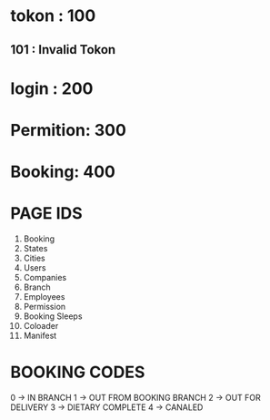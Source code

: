 # tokon : 100
## 101 : Invalid Tokon
# login : 200
# Permition: 300
# Booking: 400


# PAGE IDS
1. Booking
2. States
3. Cities
4. Users
5. Companies
6. Branch
7. Employees    
8. Permission
9. Booking Sleeps
10. Coloader
11. Manifest


# BOOKING CODES
0 -> IN BRANCH
1 -> OUT FROM BOOKING BRANCH
2 -> OUT FOR DELIVERY
3 -> DIETARY COMPLETE
4 -> CANALED